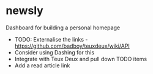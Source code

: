 newsly
======

Dashboard for building a personal homepage

* TODO: Externalise the links - https://github.com/badboy/teuxdeux/wiki/API
* Consider using Dashing for this
* Integrate with Teux Deux and pull down TODO items
* Add a read article link 
